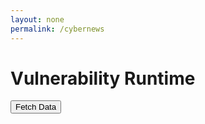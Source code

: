```yaml
---
layout: none
permalink: /cybernews
---
```


# Vulnerability Runtime
<button id="fetchButton">Fetch Data</button>
<div id="result"></div>

<script>
    document.getElementById('fetchButton').addEventListener('click', function() {
        const baseURL = "https://gave.stu.nighthawkcodingsociety.com/api/vulnerability/software";
        const category = "ubu20"; // Replace with the actual course value
        const url = `${baseURL}/${category}`;
        fetch(url, {
            method: 'GET',
            headers: {
                'Content-Type': 'application/json',
            },
        })
        .then(response => {
            if (!response.ok) {
                throw new Error('Network response was not ok');
            }
            return response.json();
        })
        .then(data => {
            // Create a table
            let table = "<table border='1'><tr><th>ID</th><th>Severity</th><th>Title</th><th>Description</th><th>IA Controls</th><th>Rule ID</th><th>Fix ID</th><th>Fix Text</th><th>Check ID</th><th>Check Text</th></tr>";
            
            // Insert data into the table!
            data.forEach(item => {
                table += `<tr>
                    <td>${item.id}</td>
                    <td>${item.severity}</td>
                    <td>${item.title}</td>
                    <td>${item.description}</td>
                    <td>${item.iacontrols}</td>
                    <td>${item.ruleid}</td>
                    <td>${item.fixid}</td>
                    <td>${item.fixtext}</td>
                    <td>${item.checkid}</td>
                    <td>${item.checktext}</td>
                </tr>`;
            });

            table += "</table>";

            // Display the table
            document.getElementById('result').innerHTML = table;
        })
        .catch(error => {
            console.error('There has been a problem with your fetch operation:', error);
            document.getElementById('result').textContent = 'Error: ' + error.message;
        });
    });
</script>







